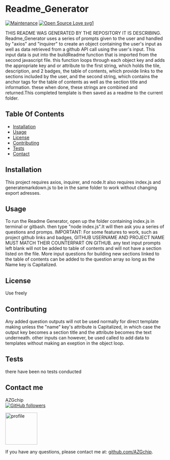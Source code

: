 
# Readme_Generator
          
[![Maintenance](https://img.shields.io/badge/Maintained%3F-no-red.svg)](https://GitHub.com/AZGchip/Readme_Generator/graphs/commit-activity)
[![Open Source Love svg1](https://badges.frapsoft.com/os/v1/open-source.svg?v=103)](https://github.com/ellerbrock/open-source-badges/)
      
      
THIS README WAS GENERATED BY THE REPOSITORY IT IS DESCRIBING. Readme_Generator uses a series of prompts given to the user and handled by "axios" and "inquirer" to create an object containing the user's input as well as data retrieved from a github API call using the user's input. This input data is put into the buildReadme function that is imported from the second javascript file. this function loops through each object key and adds the appropriate key and or attribute to the first string, which holds the tile, description, and 2 badges, the table of contents, which provide links to the sections included by the user, and the second string, which contains the anchor tags for the table of contents as well as the section title and information. these when done, these strings are combined and returned.This completed template is then saved as a readme to the current folder.

## Table Of Contents
* [Installation](#Installation)
* [Usage](#Usage)
* [License](#License)
* [Contributing](#Contributing)
* [Tests](#Tests)
* [Contact](#contact)

      
## <a name ="Installation"></a> Installation
This project requires axios, inquirer, and node.It also requires index.js and generatemarkdown.js to be in the same folder to work without changing export adresses. 

      
## <a name ="Usage"></a> Usage
To run the Readme Generator, open up the folder containing index.js in terminal or gitbash. then type "node index.js".It will then ask you a series of questions and promps. IMPORTANT: For some features to work, such as project github links and badges, GITHUB USERNAME AND PROJECT NAME MUST MATCH THEIR COUNTERPART ON GITHUB. any text input prompts left blank will not be added to table of contents and will not have a section listed on the file. More input questions for building new sections linked to the table of contents can be added to the question array so long as the Name key is Capitalized. 

      
## <a name ="License"></a> License
Use freely

      
## <a name ="Contributing"></a> Contributing
Any added question outputs will not be used normally for direct template making unless the "name" key's attribute is Capitalized, in which case the output key becomes a section title and the attribute becomes the text underneath. other inputs can however, be used called to add data to templates without making an exeption in the object loop.

      
## <a name ="Tests"></a> Tests
there have been no tests conducted

      
## <a name ="contact"></a> Contact me
AZGchip  
[![GitHub followers](https://img.shields.io/github/followers/AZGchip.svg?style=social&label=Follow&maxAge=2592000)](https://github.com/AZGchip?tab=followers)


<img src="https://avatars2.githubusercontent.com/u/60306563?v=4" alt="profile" width="100"/>

If you have any questions, please contact me at:  [github.com/AZGchip](https://github.com/AZGchip). 

